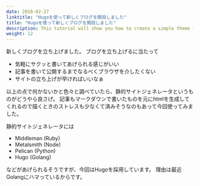 ```yaml
---
date: 2018-02-27
linktitle: "Hugoを使って新しくブログを開設しました"
title: "Hugoを使って新しくブログを開設しました"
description: This tutorial will show you how to create a simple theme in Hugo.
weight: 12
---
```

 
新しくブログを立ち上げました。
ブログを立ち上げるに当たって

 - 気軽にサクッと書いてあげられる感じがいい
 - 記事を書いて公開するまでなるべくブラウザを介したくない
 - サイトの立ち上げが早ければいいなぁ

以上の点で何かないかと色々と調べていたら、静的サイトジェネレータというものがどうやら良さげ。
記事もマークダウンで書いたものを元にhtmlを生成してくれるので描くときのストレスも少なくて済みそうなのもあって今回使ってみました。

静的サイトジェネレータには

 - Middleman (Ruby)
 - Metalsmith (Node)
 - Pelican (Python)
 - Hugo (Golang)

などがあげられるそうですが、今回はHugoを採用しています。
理由は最近Golangにハマっているからです。

